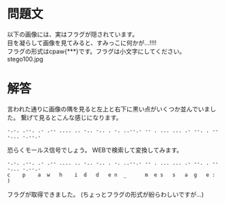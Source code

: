 # 問題文
以下の画像には、実はフラグが隠されています。  
目を凝らして画像を見てみると、すみっこに何かが…!!!!  
フラグの形式はcpaw{***}です。フラグは小文字にしてください。  
stego100.jpg

# 解答
言われた通りに画像の隅を見ると左上と右下に黒い点がいくつか並んでいました。
繋げて見るとこんな感じになります。
```
-.-. .--. .- .-- .... .. -.. -.. . -. ..--.- -- . ... ... .- --. . ---... -.--.-
```
恐らくモールス信号でしょう。
WEBで検索して変換してみます。

```
-.-. .--. .- .-- .... .. -.. -.. . -. ..--.- -- . ... ... .- --. . ---... -.--.-
c    p    a  w   h    i  d   d   e n  _      m  e s   s   a  g   e :      )
```

フラグが取得できました。
(ちょっとフラグの形式が紛らわしいですが…)